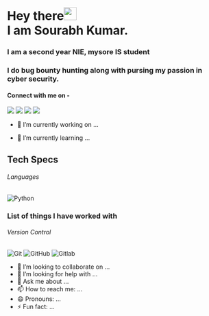 # Hey there<img src="https://raw.githubusercontent.com/arnoob16/arnoob16/master/wave.gif" width="30px"><br>I am Sourabh Kumar.
### I am a second year NIE, mysore IS student
### I do bug bounty hunting along with pursing my passion in cyber security.
<!--
**sourabhk267/sourabhk267** is a ✨ _special_ ✨ repository because its `README.md` (this file) appears on your GitHub profile.
-->

#### Connect with me on - 
[<img src="https://img.shields.io/badge/twitter-%231DA1F2.svg?&style=for-the-badge&logo=twitter&logoColor=white" />](https://twitter.comSourabh_k_d) 
[<img src="https://img.shields.io/badge/linkedin-%230077B5.svg?&style=for-the-badge&logo=linkedin&logoColor=white" />](https://www.linkedin.com/in/) 
[<img src = "https://img.shields.io/badge/instagram-%23E4405F.svg?&style=for-the-badge&logo=instagram&logoColor=white">](https://www.instagram.com/sourabh._d/)
[<img src ="https://img.shields.io/badge/Email-Here-%23E4405F.svg?&style=for-the-badge&logo=&logoColor=white%22">](mailto:sourabhd267@gmail.com)

- 🔭 I’m currently working on ...

- 🌱 I’m currently learning ...

## Tech Specs

###### Languages
![Python](https://img.shields.io/badge/-python-black?style=flat-square&logo=python)

### List of things I have worked with

###### Version Control
![Git](https://img.shields.io/badge/-Git-black?style=flat-square&logo=git)
![GitHub](https://img.shields.io/badge/-GitHub-181717?style=flat-square&logo=github)
![Gitlab](https://img.shields.io/badge/-Gitlab-181717?style=flat-square&logo=gitlab)
- 👯 I’m looking to collaborate on ...
- 🤔 I’m looking for help with ...
- 💬 Ask me about ...
- 📫 How to reach me: ...
- 😄 Pronouns: ...
- ⚡ Fun fact: ...
